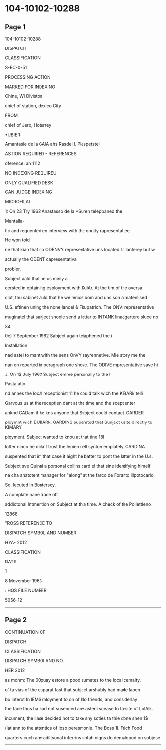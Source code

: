 # 104-10102-10288

## Page 1

104-10102-10288

DISPATCH

CLASSIFICATION

S-EC-0-51

PROCESSING ACTION

MARKED FOR INDEXINO

Chine, Wi Diviston

chief of station, dexico City

FROM

chief of Jero, Hoterrey

•UBIER:

Amantasle de la GAlA ahs Rasdel I. Plespetstel

ASTION REQUIRED - REFERENCES

oference: an 1112

NO INDEXING REQUIREU

ONLY QUALIFIED DESK

CAN JUDGE INDEXING

MICROFILAI

1: On 23 Try 1962 Anastasso de la *Suren telepbaned the

Mantalla-

tIc and requented en interview with the onuity rapresentattee.

He won told

ne that kian that no ODENVY representative uns located 1a lanterey but w

actually the ODENT capresentativa

probler,

Subject aald that he us minly a

cersted in obtaining esployment with KulAr. At the tim of the oversa

clot, thu sabinet auld that he we lenice bom and uns son a matenlised

U.S. eftinen uning the none landel & Fitupatrich. The ONVI representative

muginatel that sanject shoole send a lettar to INTANK linadgartere sluce no

34

0e) 7 Septenber 1962 Sabject again telaphened the (

Installation

nad astel to mant with the sens OnVY sayrennetive. Mie story me the

nan en reparted in peragraph one shove. The ODIVE mpresentative save hi

J. On 12 July 1963 Subject emme personally to the l

Pasta atio

nd annes the local receptionist 11 he could talk wich the KIBARk telli

Garvous us at the receptien dant at the time and the sceptienter

anknd CADam if he kns anyone that Subject could contact. GARDER

ploymnt wich BUBARk. GARDINS superated that Sunject usite directly te KIMARY

ployment. Sabject wanted to knou at that tine 18l

lotter nínco he dida't trust the lenien nell synton emplately. CARDINA

suspented that im that case it aight he batter to pont the latter in the U.s.

Subject sve Quinni a porsonal collins card el that sine identifying himelf

na cha anatotent manager for "along" at the farco de Foranto illpotocario,

So. lecuted in Bontersey.

A complate nane trace oft

addictonal Intmention on Subject at thia time. A check of the Pollettleno

12868

"ROSS REFERENCE TO

DISPATCH SYMBOL AND NUMBER

HYA- 2012

CLASSIFICATION

DATE

1

8 Movember 1963

: HQS FILE NUMBER

5056-12

---

## Page 2

CONTINUATION OF

DISPATCH

CLASSIFICATION

DISPATCH SYMBOI AND NO.

HER 2012

as mohm: The 00puay estore a pood sumates to the local cemalty.

o' ta vias of the epparat fast that subject arshubly had made laoen

bo interot In lEMS mloyment to on of hlo friends, and considerlay

the face thus ha had not susenced any astenl scease to tarsite of LolAlk.

incument, the liase decided not to take sny scties ta thie done shen 1$

(lat ann to the attentics of loso peresmonle. The Boss 1l. Frich Food

quarters cuch any adiltsonal inferrins untah nigns do demalopod on sobjese

---

